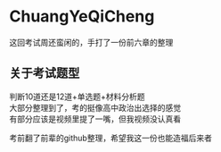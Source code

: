 # ChuangYeQiCheng

这回考试周还蛮闲的，手打了一份前六章的整理<br>

## 关于考试题型
判断10道还是12道+单选题+材料分析题<br>
大部分整理到了，考的挺像高中政治出选择的感觉<br>
有部分应该是视频里提了一嘴，但我视频没认真看<br>

考前翻了前辈的github整理，希望我这一份也能造福后来者
